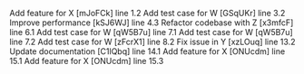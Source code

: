 Add feature for X [mJoFCk] line 1.2
Add test case for W [GSqUKr] line 3.2
Improve performance [kSJ6WJ] line 4.3
Refactor codebase with Z [x3mfcF] line 6.1
Add test case for W [qW5B7u] line 7.1
Add test case for W [qW5B7u] line 7.2
Add test case for W [zFcrX1] line 8.2
Fix issue in Y [xzLOuq] line 13.2
Update documentation [C1lQbq] line 14.1
Add feature for X [ONUcdm] line 15.1
Add feature for X [ONUcdm] line 15.3

